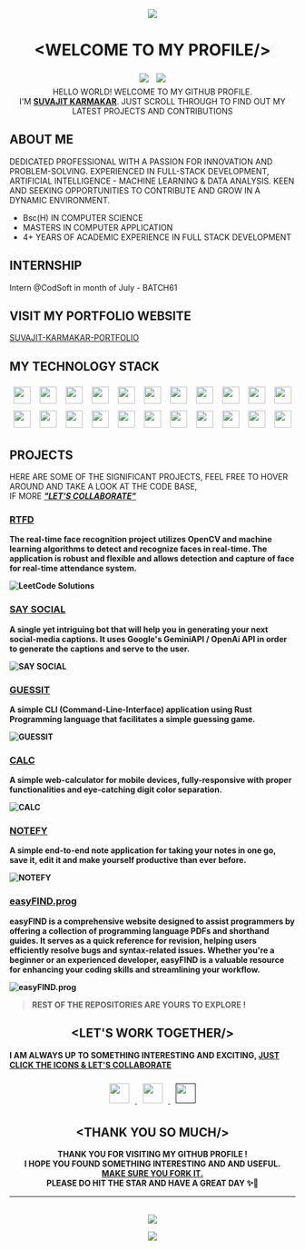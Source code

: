 
<p align="center">
  <img src="https://capsule-render.vercel.app/api?type=waving&color=gradient&height=70&section=header"/>
</p>

# <div align="center">&lt;WELCOME TO MY PROFILE/&gt;</div>



<div align="center">
<img src="https://img.shields.io/github/followers/SUVAJIT-KARMAKAR?style=social" style="padding:5px">
<img src="https://img.shields.io/github/stars/SUVAJIT-KARMAKAR?style=social" style="padding:5px">
</div>

<div align="center">HELLO WORLD! WELCOME TO MY GITHUB PROFILE. <br>I'M <u><b>SUVAJIT KARMAKAR</b></u>. JUST SCROLL THROUGH TO FIND OUT MY LATEST PROJECTS AND CONTRIBUTIONS</div>

## ABOUT ME

DEDICATED PROFESSIONAL WITH A PASSION FOR INNOVATION AND PROBLEM-SOLVING.
EXPERIENCED IN FULL-STACK DEVELOPMENT, ARTIFICIAL INTELLIGENCE - MACHINE LEARNING & DATA ANALYSIS. KEEN AND SEEKING OPPORTUNITIES TO CONTRIBUTE AND GROW IN A DYNAMIC ENVIRONMENT.

- Bsc(H) IN COMPUTER SCIENCE
- MASTERS IN COMPUTER APPLICATION
- 4+ YEARS OF ACADEMIC EXPERIENCE IN FULL STACK DEVELOPMENT

## INTERNSHIP
Intern @CodSoft in month of July - BATCH61

## VISIT MY PORTFOLIO WEBSITE
[SUVAJIT-KARMAKAR-PORTFOLIO]('https://suvajit-karmakar-portfolio.vercel.app')

## MY TECHNOLOGY STACK

<div align="center">
<img style="padding:6px;" width="30px" src="./icons/c.svg">
<img style="padding:6px;" width="30px" src="./icons/cpp.svg">
<img style="padding:6px;" width="30px" src="./icons/html.svg">
<img style="padding:6px;" width="30px" src="./icons/css.svg">
<img style="padding:6px;" width="30px" src="./icons/js.svg">
<img style="padding:6px;" width="30px" src="./icons/ts.svg">
<img style="padding:6px;" width="30px" src="./icons/node-js.svg">
<img style="padding:6px;" width="30px" src="./icons/tailwind.svg">
<img style="padding:6px;" width="30px" src="./icons/react.svg">
<img style="padding:6px;" width="30px" src="./icons/mongodb.svg">
<img style="padding:6px;" width="30px" src="./icons/GIT.svg">

<img style="padding:6px;" width="30px" src="./icons/AWS.svg">
<img style="padding:6px;" width="30px" src="./icons/DJANGO.svg">
<img style="padding:6px;" width="30px" src="./icons/KOTLIN.svg">
<img style="padding:6px;" width="30px" src="./icons/NEXTJS.svg">
<img style="padding:6px;" width="30px" src="./icons/NUMPY.svg">
<img style="padding:6px;" width="30px" src="./icons/OPENCV.svg">
<img style="padding:6px;" width="30px" src="./icons/SQL.svg">
<img style="padding:6px;" width="30px" src="./icons/RUST.svg">
<img style="padding:6px;" width="30px" src="./icons/PANDAS.svg">
<img style="padding:6px;" width="30px" src="./icons/POSTGRESSQL.svg">
<img style="padding:6px;" width="30px" src="./icons/DORKER.svg">
</div>

## PROJECTS

HERE ARE SOME OF THE SIGNIFICANT PROJECTS, FEEL FREE TO HOVER AROUND AND TAKE A LOOK AT THE CODE BASE, <br>IF MORE <b><i><u>"LET'S COLLABORATE"</u></i><b>



### [RTFD](https://github.com/SUVAJIT-KARMAKAR/REAL-TIME-FACE-DETECTION-SYSTEM)
The real-time face recognition project utilizes OpenCV and machine learning algorithms to detect and recognize faces in real-time. The application is robust and flexible and allows detection and capture of face for real-time attendance system.

![LeetCode Solutions](images/RTFD.png)




### [SAY SOCIAL](https://github.com/SUVAJIT-KARMAKAR/SAY-SOCIAL-TELEGRAM-BOT)
A single yet intriguing bot that will help you in generating your next social-media captions. It uses Google's GeminiAPI / OpenAi API in order to generate the captions and serve to the user.

![SAY SOCIAL](images/SAY-SOCIAL-LOGO.png)




### [GUESSIT](https://github.com/SUVAJIT-KARMAKAR/GUESS-IT-CLI)
A simple CLI (Command-Line-Interface) application using Rust Programming language that facilitates a simple guessing game.

![GUESSIT](images/GUESSIT.png)



### [CALC](https://github.com/SUVAJIT-KARMAKAR/CALC)
A simple web-calculator for mobile devices, fully-responsive with proper functionalities and eye-catching digit color separation.

![CALC](images/CALC-LOGO.png)



### [NOTEFY]()
A simple end-to-end note application for taking your notes in one go, save it, edit it and make yourself productive than ever before.

![NOTEFY](images/NOTEFY-LOGO.jpeg)



### [easyFIND.prog](https://github.com/SUVAJIT-KARMAKAR/CODSOFT-LEVEL-1-TASK-2)
easyFIND is a comprehensive website designed to assist programmers by offering a collection of programming language PDFs and shorthand guides. It serves as a quick reference for revision, helping users efficiently resolve bugs and syntax-related issues. Whether you're a beginner or an experienced developer, easyFIND is a valuable resource for enhancing your coding skills and streamlining your workflow.

![easyFIND.prog](images/easyFIND-logo.png)




> REST OF THE REPOSITORIES ARE YOURS TO EXPLORE !

## <div  align="center"> &lt;LET'S WORK TOGETHER/&gt; </div>

I AM ALWAYS UP TO SOMETHING INTERESTING AND EXCITING, 
<u>JUST CLICK THE ICONS & LET'S COLLABORATE</u>


<div align="center">
<a href="mailto:ikarmakarsuvajit@gmail.com"> 
<img style="padding:10px;" width="35px" src="./icons/GMAIL.png"> 
</a>
<a href="https://www.linkedin.com/in/suvajit-karmakar-677112220/"> 
<img style="padding:10px;" width="35px" src="./icons/LINKEDIN.png"> 
</a>
<a  href=""> 
<img style="padding:10px;" width="35px" src="./icons/FIVERR.png"> 
</a>
</div>



## <div  align="center"> &lt;THANK YOU SO MUCH/&gt; </div>

<div align="center">
THANK YOU FOR VISITING MY GITHUB PROFILE ! <br>I HOPE YOU FOUND SOMETHING INTERESTING AND AND USEFUL.<br><u>MAKE SURE YOU FORK IT.</u> <br> PLEASE DO HIT THE STAR AND HAVE A GREAT DAY
✨🌟</div>


<hr>
<br>

<div align="center">
<a href="https://visitcount.itsvg.in">
  <img src="https://visitcount.itsvg.in/api?id=SUVAJITKARMAKAR&label=VISITED&color=3&icon=2&pretty=true" />
</a>
</div>


<p align="center">
  <img src="https://capsule-render.vercel.app/api?type=waving&color=gradient&height=60&section=footer"/>
</p>
